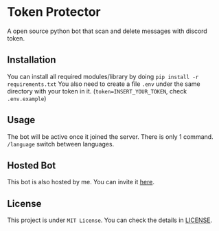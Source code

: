 # Token Protector

A open source python bot that scan and delete messages with discord token.

## Installation

You can install all required modules/library by doing `pip install -r requirements.txt`
You also need to create a file `.env` under the same directory with your token in it. (`token=INSERT_YOUR_TOKEN`, check `.env.example`)

## Usage

The bot will be active once it joined the server.
There is only 1 command.
`/language` switch between languages.

## Hosted Bot

This bot is also hosted by me. You can invite it [here](https://discord.com/api/oauth2/authorize?client_id=1015401626632212560&permissions=11264&scope=bot).

## License

This project is under `MIT License`. You can check the details in [LICENSE](/LICENSE).
